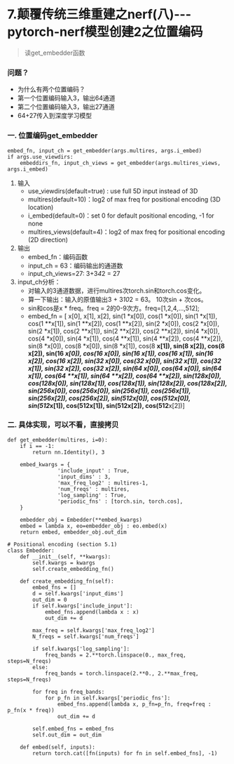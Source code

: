 # 7.颠覆传统三维重建之nerf(八)---pytorch-nerf模型创建2之位置编码
> 读get_embedder函数

### 问题？
- 为什么有两个位置编码？
- 第一个位置编码输入3，输出64通道
- 第二个位置编码输入3，输出27通道
- 64+27传入到深度学习模型

### 一. 位置编码get_embedder
```
embed_fn, input_ch = get_embedder(args.multires, args.i_embed)
if args.use_viewdirs:
    embeddirs_fn, input_ch_views = get_embedder(args.multires_views, args.i_embed)
```
1. 输入
    - use_viewdirs(default=true) : use full 5D input instead of 3D
    - multires(default=10)：log2 of max freq for positional encoding (3D location)
    - i_embed(default=0)：set 0 for default positional encoding, -1 for none
    - multires_views(default=4)：log2 of max freq for positional encoding (2D direction)
2. 输出
    - embed_fn：编码函数
    - input_ch = 63：编码输出的通道数
    - input_ch_views=27: 3+3*4*2 = 27
3. input_ch分析：
    - 对输入的3通道数据，进行multires次torch.sin和torch.cos变化。
    - 算一下输出：输入的原值输出3 + 3*10*2 = 63。 10次sin + 次cos。
    - sin和cos是x * freq。freq = 2的0-9次方。freq=[1,2,4,...,512];
    - embed_fn =  [
            x[0], x[1], x[2], 
            sin(1  *x[0]), cos(1  *x[0]), sin(1  *x[1]), cos(1  **x[1]), sin(1  **x[2]), cos(1  **x[2]),
            sin(2  *x[0]), cos(2  *x[0]), sin(2  *x[1]), cos(2  **x[1]), sin(2  **x[2]), cos(2  **x[2]),
            sin(4  *x[0]), cos(4  *x[0]), sin(4  *x[1]), cos(4  **x[1]), sin(4  **x[2]), cos(4  **x[2]),
            sin(8  *x[0]), cos(8  *x[0]), sin(8  *x[1]), cos(8  **x[1]), sin(8  **x[2]), cos(8  **x[2]),
            sin(16 *x[0]), cos(16 *x[0]), sin(16 *x[1]), cos(16 **x[1]), sin(16 **x[2]), cos(16 **x[2]),
            sin(32 *x[0]), cos(32 *x[0]), sin(32 *x[1]), cos(32 **x[1]), sin(32 **x[2]), cos(32 **x[2]),
            sin(64 *x[0]), cos(64 *x[0]), sin(64 *x[1]), cos(64 **x[1]), sin(64 **x[2]), cos(64 **x[2]),
            sin(128*x[0]), cos(128*x[0]), sin(128*x[1]), cos(128**x[1]), sin(128**x[2]), cos(128**x[2]),
            sin(256*x[0]), cos(256*x[0]), sin(256*x[1]), cos(256**x[1]), sin(256**x[2]), cos(256**x[2]),
            sin(512*x[0]), cos(512*x[0]), sin(512*x[1]), cos(512**x[1]), sin(512**x[2]), cos(512**x[2])]

### 二. 具体实现，可以不看，直接拷贝
```
def get_embedder(multires, i=0):
    if i == -1:
        return nn.Identity(), 3
    
    embed_kwargs = {
                'include_input' : True,
                'input_dims' : 3,
                'max_freq_log2' : multires-1,
                'num_freqs' : multires,
                'log_sampling' : True,
                'periodic_fns' : [torch.sin, torch.cos],
    }
    
    embedder_obj = Embedder(**embed_kwargs)
    embed = lambda x, eo=embedder_obj : eo.embed(x)
    return embed, embedder_obj.out_dim
```
```
# Positional encoding (section 5.1)
class Embedder:
    def __init__(self, **kwargs):
        self.kwargs = kwargs
        self.create_embedding_fn()
        
    def create_embedding_fn(self):
        embed_fns = []
        d = self.kwargs['input_dims']
        out_dim = 0
        if self.kwargs['include_input']:
            embed_fns.append(lambda x : x)
            out_dim += d
            
        max_freq = self.kwargs['max_freq_log2']
        N_freqs = self.kwargs['num_freqs']
        
        if self.kwargs['log_sampling']:
            freq_bands = 2.**torch.linspace(0., max_freq, steps=N_freqs)
        else:
            freq_bands = torch.linspace(2.**0., 2.**max_freq, steps=N_freqs)
            
        for freq in freq_bands:
            for p_fn in self.kwargs['periodic_fns']:
                embed_fns.append(lambda x, p_fn=p_fn, freq=freq : p_fn(x * freq))
                out_dim += d
                    
        self.embed_fns = embed_fns
        self.out_dim = out_dim
        
    def embed(self, inputs):
        return torch.cat([fn(inputs) for fn in self.embed_fns], -1)
```